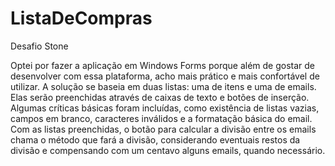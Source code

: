 # ListaDeCompras
Desafio Stone


Optei por fazer a aplicação em Windows Forms porque além de gostar de desenvolver com essa plataforma, acho mais prático e mais confortável de utilizar.
A solução se baseia em duas listas: uma de itens e uma de emails. Elas serão preenchidas através de caixas de texto e botões de inserção.
Algumas críticas básicas foram incluídas, como existência de listas vazias, campos em branco, caracteres inválidos e a formatação básica do email.
Com as listas preenchidas, o botão para calcular a divisão entre os emails chama o método que fará a divisão, considerando eventuais restos da divisão e compensando com um centavo alguns emails, quando necessário.

